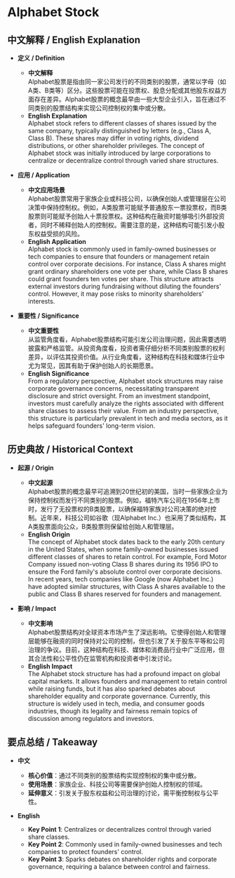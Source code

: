 # Alphabet Stock

## 中文解释 / English Explanation

* **定义 / Definition**  
  - **中文解释**  
    Alphabet股票是指由同一家公司发行的不同类别的股票，通常以字母（如A类、B类等）区分。这些股票可能在投票权、股息分配或其他股东权益方面存在差异。Alphabet股票的概念最早由一些大型企业引入，旨在通过不同类别的股票结构来实现公司控制权的集中或分散。  
  - **English Explanation**  
    Alphabet stock refers to different classes of shares issued by the same company, typically distinguished by letters (e.g., Class A, Class B). These shares may differ in voting rights, dividend distributions, or other shareholder privileges. The concept of Alphabet stock was initially introduced by large corporations to centralize or decentralize control through varied share structures.

* **应用 / Application**  
  - **中文应用场景**  
    Alphabet股票常用于家族企业或科技公司，以确保创始人或管理层在公司决策中保持控制权。例如，A类股票可能赋予普通股东一票投票权，而B类股票则可能赋予创始人十票投票权。这种结构在融资时能够吸引外部投资者，同时不稀释创始人的控制权。需要注意的是，这种结构可能引发小股东权益受损的风险。  
  - **English Application**  
    Alphabet stock is commonly used in family-owned businesses or tech companies to ensure that founders or management retain control over corporate decisions. For instance, Class A shares might grant ordinary shareholders one vote per share, while Class B shares could grant founders ten votes per share. This structure attracts external investors during fundraising without diluting the founders' control. However, it may pose risks to minority shareholders' interests.

* **重要性 / Significance**  
  - **中文重要性**  
    从监管角度看，Alphabet股票结构可能引发公司治理问题，因此需要透明披露和严格监管。从投资角度看，投资者需仔细分析不同类别股票的权利差异，以评估其投资价值。从行业角度看，这种结构在科技和媒体行业中尤为常见，因其有助于保护创始人的长期愿景。  
  - **English Significance**  
    From a regulatory perspective, Alphabet stock structures may raise corporate governance concerns, necessitating transparent disclosure and strict oversight. From an investment standpoint, investors must carefully analyze the rights associated with different share classes to assess their value. From an industry perspective, this structure is particularly prevalent in tech and media sectors, as it helps safeguard founders' long-term vision.

## 历史典故 / Historical Context

* **起源 / Origin**  
  - **中文起源**  
    Alphabet股票的概念最早可追溯到20世纪初的美国，当时一些家族企业为保持控制权而发行不同类别的股票。例如，福特汽车公司在1956年上市时，发行了无投票权的B类股票，以确保福特家族对公司决策的绝对控制。近年来，科技公司如谷歌（现Alphabet Inc.）也采用了类似结构，其A类股票面向公众，B类股票则保留给创始人和管理层。  
  - **English Origin**  
    The concept of Alphabet stock dates back to the early 20th century in the United States, when some family-owned businesses issued different classes of shares to retain control. For example, Ford Motor Company issued non-voting Class B shares during its 1956 IPO to ensure the Ford family's absolute control over corporate decisions. In recent years, tech companies like Google (now Alphabet Inc.) have adopted similar structures, with Class A shares available to the public and Class B shares reserved for founders and management.

* **影响 / Impact**  
  - **中文影响**  
    Alphabet股票结构对全球资本市场产生了深远影响。它使得创始人和管理层能够在融资的同时保持对公司的控制，但也引发了关于股东平等和公司治理的争议。目前，这种结构在科技、媒体和消费品行业中广泛应用，但其合法性和公平性仍在监管机构和投资者中引发讨论。  
  - **English Impact**  
    The Alphabet stock structure has had a profound impact on global capital markets. It allows founders and management to retain control while raising funds, but it has also sparked debates about shareholder equality and corporate governance. Currently, this structure is widely used in tech, media, and consumer goods industries, though its legality and fairness remain topics of discussion among regulators and investors.

## 要点总结 / Takeaway

* **中文**  
  - **核心价值**：通过不同类别的股票结构实现控制权的集中或分散。  
  - **使用场景**：家族企业、科技公司等需要保护创始人控制权的领域。  
  - **延伸意义**：引发关于股东权益和公司治理的讨论，需平衡控制权与公平性。  

* **English**  
  - **Key Point 1**: Centralizes or decentralizes control through varied share classes.  
  - **Key Point 2**: Commonly used in family-owned businesses and tech companies to protect founders' control.  
  - **Key Point 3**: Sparks debates on shareholder rights and corporate governance, requiring a balance between control and fairness.
